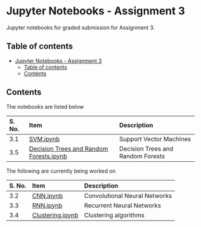 # Jupyter Notebooks - Assignment 3

Jupyter notebooks for graded submission for Assignment 3.

## Table of contents

- [Jupyter Notebooks - Assignment 3](#jupyter-notebooks---assignment-3)
    - [Table of contents](#table-of-contents)
    - [Contents](#contents)

## Contents

The notebooks are listed below

| S. No. | Item | Description |
| :--- | :--- | :--- |
| 3.1 | [SVM.ipynb](./SVM.ipynb) | Support Vector Machines |
| 3.5 | [Decision Trees and Random Forests.ipynb](./Decision%20Trees%20and%20Random%20Forests.ipynb) | Decision Trees and Random Forests |

The following are currently being worked on

| S. No. | Item | Description |
| :--- | :--- | :--- |
| 3.2 | [CNN.ipynb](./CNN.ipynb) | Convolutional Neural Networks |
| 3.3 | [RNN.ipynb](./RNN.ipynb) | Recurrent Neural Networks |
| 3.4 | [Clustering.ipynb](./Clustering.ipynb) | Clustering algorithms |
